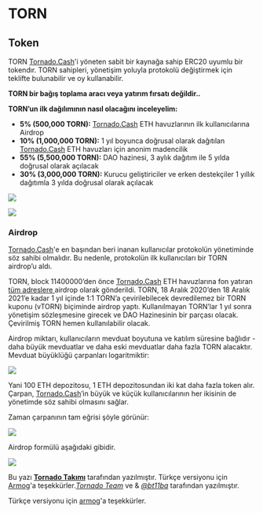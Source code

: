 # TORN

## Token

TORN [Tornado.Cash](https://tornado.cash)'i yöneten sabit bir kaynağa sahip ERC20 uyumlu bir tokendır. TORN sahipleri, yönetişim yoluyla protokolü değiştirmek için teklifte bulunabilir ve oy kullanabilir.

**TORN bir bağış toplama aracı veya yatırım fırsatı değildir..**

**TORN’un ilk dağılımının nasıl olacağını inceleyelim:**

* **5% (500,000 TORN):** [Tornado.Cash](https://tornado.cash) ETH havuzlarının ilk kullanıcılarına Airdrop
* **10% (1,000,000 TORN):** 1 yıl boyunca doğrusal olarak dağıtılan [Tornado.Cash](https://tornado.cash) ETH havuzları için anonim madencilik
* **55% (5,500,000 TORN):** DAO hazinesi, 3 aylık dağıtım ile 5 yılda doğrusal olarak açılacak
* **30% (3,000,000 TORN):** Kurucu geliştiriciler ve erken destekçiler 1 yıllık dağıtımla 3 yılda doğrusal olarak açılacak

![](https://github.com/0xarmagan/docs/raw/tr/.gitbook/assets/1-bjggju1rn4\_qoxgcljfneq.png)

![](https://github.com/0xarmagan/docs/raw/tr/.gitbook/assets/1-gmc0jw8zr5xfvrk5zyqmya.png)

### Airdrop

[Tornado.Cash](https://tornado.cash)'e en başından beri inanan kullanıcılar protokolün yönetiminde söz sahibi olmalıdır. Bu nedenle, protokolün ilk kullanıcıları bir TORN airdrop’u aldı.

TORN, block 11400000’den önce [Tornado.Cash](https://tornado.cash) ETH havuzlarına fon yatıran [tüm adreslere ](https://github.com/tornadocash/airdrop/blob/master/airdrop.csv)airdrop olarak gönderildi. TORN, 18 Aralık 2020’den 18 Aralık 2021’e kadar 1 yıl içinde 1:1 TORN’a çevirilebilecek devredilemez bir TORN kuponu (vTORN) biçiminde airdrop yaptı. Kullanılmayan TORN’lar 1 yıl sonra yönetişim sözleşmesine girecek ve DAO Hazinesinin bir parçası olacak. Çevirilmiş TORN hemen kullanılabilir olacak.

Airdrop miktarı, kullanıcıların mevduat boyutuna ve katılım süresine bağlıdır - daha büyük mevduatlar ve daha eski mevduatlar daha fazla TORN alacaktır. Mevduat büyüklüğü çarpanları logaritmiktir:

![](https://github.com/0xarmagan/docs/raw/tr/.gitbook/assets/1-ogfrad8p3gez14zh4jndiq-2x.png)

Yani 100 ETH depozitosu, 1 ETH depozitosundan iki kat daha fazla token alır. Çarpan, [Tornado.Cash](https://tornado.cash)’in büyük ve küçük kullanıcılarının her ikisinin de yönetimde söz sahibi olmasını sağlar.

Zaman çarpanının tam eğrisi şöyle görünür:

![](https://github.com/0xarmagan/docs/raw/tr/.gitbook/assets/1-bje88nlnkbe29-zcs5agkw-2x.png)

Airdrop formülü aşağıdaki gibidir.

![](https://github.com/0xarmagan/docs/raw/tr/.gitbook/assets/1-megm4amqrrkx0qxva9iska-2x.png)

Bu yazı [**Tornado Takımı**](https://tornado-cash.medium.com/tornado-cash-governance-proposal-a55c5c7d0703) tarafından yazılmıştır. Türkçe versiyonu için [Armog](https://twitter.com/armogedd0n)'a teşekkürler.[_Tornado Team_](https://tornado-cash.medium.com/tornado-cash-governance-proposal-a55c5c7d0703) ve & [_@bt11ba_](https://torn.community/u/bt11ba/) tarafından yazılmıştır.

Türkçe versiyonu için [armog](https://twitter.com/arm00g)'a teşekkürler.
